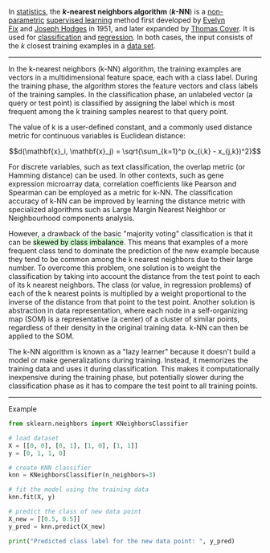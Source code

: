 In [statistics](https://en.wikipedia.org/wiki/Statistics "Statistics"), the **_k_-nearest neighbors algorithm** (**_k_-NN**) is a [non-parametric](https://en.wikipedia.org/wiki/Non-parametric_statistics "Non-parametric statistics") [supervised learning](https://en.wikipedia.org/wiki/Supervised_learning "Supervised learning") method first developed by [Evelyn Fix](https://en.wikipedia.org/wiki/Evelyn_Fix "Evelyn Fix") and [Joseph Hodges](https://en.wikipedia.org/wiki/Joseph_Lawson_Hodges_Jr. "Joseph Lawson Hodges Jr.") in 1951, and later expanded by [Thomas Cover](https://en.wikipedia.org/wiki/Thomas_M._Cover "Thomas M. Cover"). It is used for [classification](https://en.wikipedia.org/wiki/Statistical_classification "Statistical classification") and [regression](https://en.wikipedia.org/wiki/Regression_analysis "Regression analysis"). In both cases, the input consists of the _k_ closest training examples in a [data set](https://en.wikipedia.org/wiki/Data_set "Data set").

---

In the k-nearest neighbors (k-NN) algorithm, the training examples are vectors in a multidimensional feature space, each with a class label. During the training phase, the algorithm stores the feature vectors and class labels of the training samples. In the classification phase, an unlabeled vector (a query or test point) is classified by assigning the label which is most frequent among the k training samples nearest to that query point.

The value of k is a user-defined constant, and a commonly used distance metric for continuous variables is Euclidean distance: 

$$d(\mathbf{x}_i, \mathbf{x}_j) = \sqrt{\sum_{k=1}^p (x_{i,k} - x_{j,k})^2}$$

For discrete variables, such as text classification, the overlap metric (or Hamming distance) can be used. In other contexts, such as gene expression microarray data, correlation coefficients like Pearson and Spearman can be employed as a metric for k-NN. The classification accuracy of k-NN can be improved by learning the distance metric with specialized algorithms such as Large Margin Nearest Neighbor or Neighbourhood components analysis.

However, a drawback of the basic "majority voting" classification is that it can be <mark style="background: #BBFABBA6;">skewed by class imbalance</mark>. This means that examples of a more frequent class tend to dominate the prediction of the new example because they tend to be common among the k nearest neighbors due to their large number. To overcome this problem, one solution is to weight the classification by taking into account the distance from the test point to each of its k nearest neighbors. The class (or value, in regression problems) of each of the k nearest points is multiplied by a weight proportional to the inverse of the distance from that point to the test point. Another solution is abstraction in data representation, where each node in a self-organizing map (SOM) is a representative (a center) of a cluster of similar points, regardless of their density in the original training data. k-NN can then be applied to the SOM.

The k-NN algorithm is known as a "lazy learner" because it doesn't build a model or make generalizations during training. Instead, it memorizes the training data and uses it during classification. This makes it computationally inexpensive during the training phase, but potentially slower during the classification phase as it has to compare the test point to all training points.

----
Example

```python
from sklearn.neighbors import KNeighborsClassifier

# load dataset
X = [[0, 0], [0, 1], [1, 0], [1, 1]]
y = [0, 1, 1, 0]

# create KNN classifier
knn = KNeighborsClassifier(n_neighbors=3)

# fit the model using the training data
knn.fit(X, y)

# predict the class of new data point
X_new = [[0.5, 0.5]]
y_pred = knn.predict(X_new)

print("Predicted class label for the new data point: ", y_pred)
```



